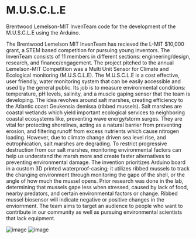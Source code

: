 # M.U.S.C.L.E
Brentwood Lemelson-MIT InvenTeam code for the development of the M.U.S.C.L.E using the Arduino. 


The Brentwood Lemelson MIT InvenTeam has recieved the L-MIT $10,000 grant, a STEM based competition for pursuing young inventors. The InvenTeam consists of 11 members in different sections: engineering/design, research, and finance/engagement. The project pitched to the annual Lemelson-MIT Competition was a Multi Unit Sensor for Climate and Ecological monitoring (M.U.S.C.L.E). The M.U.S.C.L.E is a cost effective, user friendly, water monitoring system that can be easily accessible and used by the general public. Its job is to measure environmental conditions: temperature, pH levels, salinity, and a muscle gaping sensor that the team is developing. The idea revolves around salt marshes, creating efficiency to the Atlantic coast Geukensia demissa (ribbed mussels). Salt marshes are coastal wetlands which yield important ecological services to neighboring coastal ecosystems like, preventing wave energy/storm surges. They are vital for protecting shorelines, acting as a natural barrier from preventing erosion, and filtering runoff from excess nutrients which cause nitrogen loading. However, due to climate change driven sea level rise, and eutrophication, salt marshes are degrading. To restrict progressive destruction from our salt marshes, monitoring environmental factors can help us understand the marsh more and create faster alternatives to preventing environmental damage. The invention prioritizes Arduino board in a custom 3D printed waterproof-casing; it utilizes ribbed mussels to track the changing environment through monitoring the gape of the shell, or the angle of how much the mussel opens. Prior research was done in the lab, determining that mussels gape less when stressed, caused by lack of food, nearby predators, and certain environmental factors or change. Ribbed mussel biosensor will indicate negative or positive changes in the enviornment. The team aims to target an audience to people who want to contribute in our community as well as pursuing environmental scientists that lack equipment.


![image](https://user-images.githubusercontent.com/74558614/146618378-10dcd01f-075a-4afa-840d-0b213c3f9c31.png)
![image](https://user-images.githubusercontent.com/74558614/146618454-a00603e1-3d4a-45bb-8ed8-72e1ccfdd343.png)
